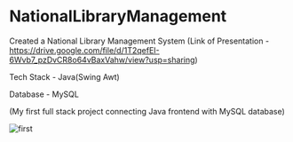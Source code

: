 # NationalLibraryManagement
Created a National Library Management System
(Link of Presentation - https://drive.google.com/file/d/1T2qefEI-6Wvb7_pzDvCR8o64vBaxVahw/view?usp=sharing)

Tech Stack - Java(Swing Awt)

Database - MySQL

(My first full stack project connecting Java frontend with MySQL database)

![first](https://user-images.githubusercontent.com/66017717/133094258-e9d8edc0-3730-45e9-857f-8c7e18b61461.jpg)

